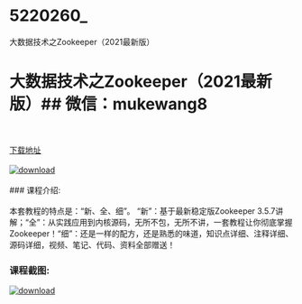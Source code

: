 # 5220260_
大数据技术之Zookeeper（2021最新版）
# 大数据技术之Zookeeper（2021最新版）## 微信：mukewang8
<br/></br>[下载地址](http://www.36tz.cn/article/5220260 "下载地址")
<br/></br>[![download](http://36tz.cn/muke_img/2021_06_1-58-300x171.png "下载地址")](http://www.36tz.cn/article/5220260 "下载地址")
<br/></br>### 课程介绍:<br/></br>本套教程的特点是：“新、全、细”。
“新”：基于最新稳定版Zookeeper 3.5.7讲解；“全”：从实践应用到内核源码，无所不包，无所不讲，一套教程让你彻底掌握Zookeeper！“细”：还是一样的配方，还是熟悉的味道，知识点详细、注释详细、源码详细，视频、笔记、代码、资料全部赠送！

### 课程截图:
[![download](http://36tz.cn/muke_img/2021_06_2-53.png "下载地址")](http://www.36tz.cn/article/5220260 "下载地址")
